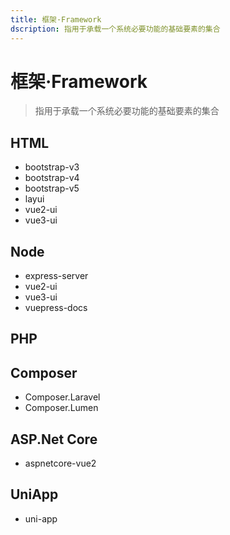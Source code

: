 ```yaml
---
title: 框架·Framework
dscription: 指用于承载一个系统必要功能的基础要素的集合
---
```


# 框架·Framework

> 指用于承载一个系统必要功能的基础要素的集合

## HTML

- bootstrap-v3
- bootstrap-v4
- bootstrap-v5
- layui
- vue2-ui
- vue3-ui

## Node

- express-server
- vue2-ui
- vue3-ui
- vuepress-docs

## PHP

## Composer

- Composer.Laravel
- Composer.Lumen

## ASP.Net Core

- aspnetcore-vue2

## UniApp

- uni-app

